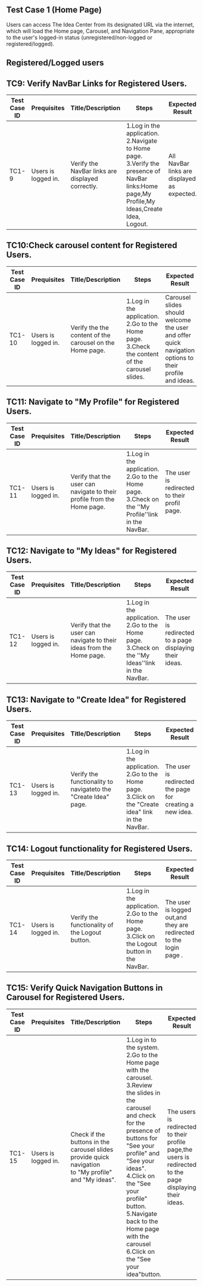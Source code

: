 ## Test Case 1 (Home Page)
Users can access The Idea Center from its designated URL via the internet, which will load the Home page,
Carousel, and Navigation Pane, appropriate to the user's logged-in status  (unregistered/non-logged or
registered/logged).

## Registered/Logged users

## TC9: Verify NavBar Links for Registered Users.

| **Test Case ID** | **Prequisites** | **Title/Description** | **Steps** | **Expected Result** | **Pass/Fail** |
|------------------|-----------------|------------------------|-----------|----------------------|---------------|
| TC1-9            |Users is logged in.| Verify the NavBar links are displayed correctly. | 1.Log in the application.<br>2.Navigate to Home page.<br>3.Verify the presence of NavBar links:Home page,My Profile,My Ideas,Create Idea, Logout. |All NavBar links are displayed as expected. | Pass           |

## TC10:Check carousel content  for Registered Users.

| **Test Case ID** | **Prequisites** | **Title/Description** | **Steps** | **Expected Result** | **Pass/Fail** |
|------------------|-----------------|------------------------|-----------|----------------------|---------------|
| TC1-10            |Users is logged in.| Verify the the content of the carousel on the Home page. | 1.Log in the application.<br>2.Go to the Home page.<br>3.Check the content of the carousel slides. |Carousel slides should welcome the user and offer quick navigation options to their profile and ideas. | Pass           |

## TC11: Navigate to  "My Profile"  for Registered Users.

| **Test Case ID** | **Prequisites** | **Title/Description** | **Steps** | **Expected Result** | **Pass/Fail** |
|------------------|-----------------|------------------------|-----------|----------------------|---------------|
| TC1-11           |Users is logged in.| Verify that the user can navigate to their profile from the Home page. | 1.Log in the application.<br>2.Go to the Home page.<br>3.Check on the ''My Profile''link in the NavBar. |The user is redirected to their profil page. | Pass           |


## TC12: Navigate to  "My Ideas"  for Registered Users.

| **Test Case ID** | **Prequisites** | **Title/Description** | **Steps** | **Expected Result** | **Pass/Fail** |
|------------------|-----------------|------------------------|-----------|----------------------|---------------|
| TC1-12          |Users is logged in.| Verify that the user can navigate to their ideas from the Home page. | 1.Log in the application.<br>2.Go to the Home page.<br>3.Check on the ''My Ideas''link in the NavBar. |The user is redirected to a page displaying their ideas. | Pass           |

## TC13: Navigate to  "Create Idea"  for Registered Users.

| **Test Case ID** | **Prequisites** | **Title/Description** | **Steps** | **Expected Result** | **Pass/Fail** |
|------------------|-----------------|------------------------|-----------|----------------------|---------------|
| TC1-13           |Users is logged in.| Verify the functionality to navigateto the "Create Idea" page. | 1.Log in the application.<br>2.Go to the Home page.<br>3.Click on the "Create idea" link in the NavBar. |The user is redirected the page for creating a new idea. | Pass           |

## TC14: Logout functionality  for Registered Users.
| **Test Case ID** | **Prequisites** | **Title/Description** | **Steps** | **Expected Result** | **Pass/Fail** |
|------------------|-----------------|------------------------|-----------|----------------------|---------------|
| TC1-14          |Users is logged in.| Verify the functionality of the Logout button. | 1.Log in the application.<br>2.Go to the Home page.<br>3.Click on the Logout button in the NavBar. |The user is logged out,and they are redirected to the login page . | Pass           |

## TC15: Verify Quick Navigation Buttons in Carousel  for Registered Users.
| **Test Case ID** | **Prequisites** | **Title/Description** | **Steps** | **Expected Result** | **Pass/Fail** |
|------------------|-----------------|------------------------|-----------|----------------------|---------------|
| TC1-15          |Users is logged in.|Check if the buttons in the carousel slides provide quick navigation <br>to "My profile" and "My ideas". | 1.Log in to the system.<br>2.Go to the Home page with the carousel.<br>3.Review the slides in the carousel and check for the presence of buttons for "See your profile" and "See your ideas".<br>4.Click on the "See your profile" button.<br>5.Navigate back to the Home page with the carousel<br>6.Click on the "See your idea"button. |The users is redirected to their profile page,the users is redirected to the page displaying their ideas. | Pass           |
